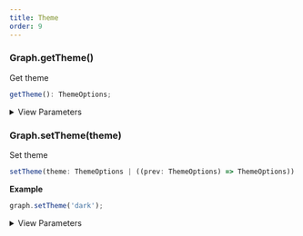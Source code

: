 ```yaml
---
title: Theme
order: 9
---
```


### Graph.getTheme()

Get theme

```typescript
getTheme(): ThemeOptions;
```

<details><summary>View Parameters</summary>

**Returns**:

- **Type:** false \| 'light' \| 'dark' \| string

- **Description:** 当前主题

</details>

### Graph.setTheme(theme)

Set theme

```typescript
setTheme(theme: ThemeOptions | ((prev: ThemeOptions) => ThemeOptions)): void;
```

**Example**

```ts
graph.setTheme('dark');
```

<details><summary>View Parameters</summary>

<table><thead><tr><th>

Parameter

</th><th>

Type

</th><th>

Description

</th></tr></thead>
<tbody><tr><td>

theme

</td><td>

false \| 'light' \| 'dark' \| string \| ((prev: false \| 'light' \| 'dark' \| string) =&gt; false \| 'light' \| 'dark' \| string)

</td><td>

主题名

</td></tr>
</tbody></table>

**Returns**:

- **Type:** void

</details>
